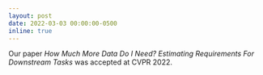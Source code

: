 ```yaml
---
layout: post
date: 2022-03-03 00:00:00-0500
inline: true
---
```


Our paper _How Much More Data Do I Need? Estimating Requirements For Downstream Tasks_ was accepted at CVPR 2022.

